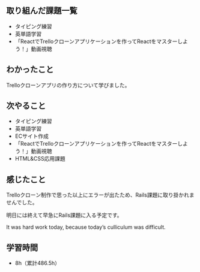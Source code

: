 ## 取り組んだ課題一覧
- タイピング練習
- 英単語学習
- 「ReactでTrelloクローンアプリケーションを作ってReactをマスターしよう！」動画視聴
## わかったこと
Trelloクローンアプリの作り方について学びました。
## 次やること
- タイピング練習
- 英単語学習
- ECサイト作成
- 「ReactでTrelloクローンアプリケーションを作ってReactをマスターしよう！」動画視聴
- HTML&CSS応用課題
## 感じたこと
Trelloクローン制作で思った以上にエラーが出たため、Rails課題に取り掛かれませんでした。

明日には終えて早急にRails課題に入る予定です。

It was hard work today, because today’s culliculum was difficult.

## 学習時間
- 8h（累計486.5h）
